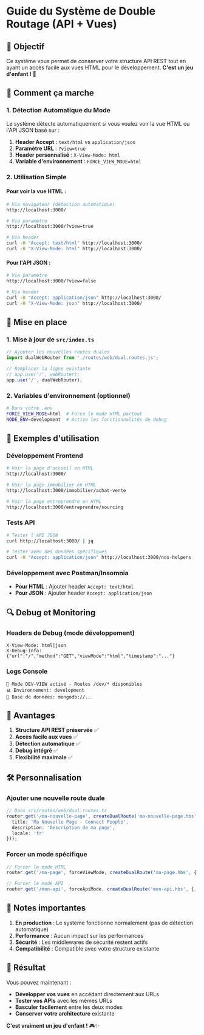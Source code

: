 # Guide du Système de Double Routage (API + Vues)

## 🎯 Objectif

Ce système vous permet de conserver votre structure API REST tout en ayant un accès facile aux vues HTML pour le développement. **C'est un jeu d'enfant !** 🚀

## 🔧 Comment ça marche

### 1. Détection Automatique du Mode

Le système détecte automatiquement si vous voulez voir la vue HTML ou l'API JSON basé sur :

1. **Header Accept** : `text/html` vs `application/json`
2. **Paramètre URL** : `?view=true`
3. **Header personnalisé** : `X-View-Mode: html`
4. **Variable d'environnement** : `FORCE_VIEW_MODE=html`

### 2. Utilisation Simple

#### Pour voir la vue HTML :
```bash
# Via navigateur (détection automatique)
http://localhost:3000/

# Via paramètre
http://localhost:3000/?view=true

# Via header
curl -H "Accept: text/html" http://localhost:3000/
curl -H "X-View-Mode: html" http://localhost:3000/
```

#### Pour l'API JSON :
```bash
# Via paramètre
http://localhost:3000/?view=false

# Via header
curl -H "Accept: application/json" http://localhost:3000/
curl -H "X-View-Mode: json" http://localhost:3000/
```

## 🚀 Mise en place

### 1. Mise à jour de `src/index.ts`

```typescript
// Ajouter les nouvelles routes duales
import dualWebRouter from './routes/web/dual.routes.js';

// Remplacer la ligne existante
// app.use('/', webRouter);
app.use('/', dualWebRouter);
```

### 2. Variables d'environnement (optionnel)

```bash
# Dans votre .env
FORCE_VIEW_MODE=html  # Force le mode HTML partout
NODE_ENV=development  # Active les fonctionnalités de debug
```

## 📝 Exemples d'utilisation

### Développement Frontend
```bash
# Voir la page d'accueil en HTML
http://localhost:3000/

# Voir la page immobilier en HTML
http://localhost:3000/immobilier/achat-vente

# Voir la page entreprendre en HTML
http://localhost:3000/entreprendre/sourcing
```

### Tests API
```bash
# Tester l'API JSON
curl http://localhost:3000/ | jq

# Tester avec des données spécifiques
curl -H "Accept: application/json" http://localhost:3000/nos-helpers
```

### Développement avec Postman/Insomnia
- **Pour HTML** : Ajouter header `Accept: text/html`
- **Pour JSON** : Ajouter header `Accept: application/json`

## 🔍 Debug et Monitoring

### Headers de Debug (mode développement)
```
X-View-Mode: html|json
X-Debug-Info: {"url":"/","method":"GET","viewMode":"html","timestamp":"..."}
```

### Logs Console
```
🔧 Mode DEV-VIEW activé - Routes /dev/* disponibles
📊 Environnement: development
🔗 Base de données: mongodb://...
```

## 🎨 Avantages

1. **Structure API REST préservée** ✅
2. **Accès facile aux vues** ✅
3. **Détection automatique** ✅
4. **Debug intégré** ✅
5. **Flexibilité maximale** ✅

## 🛠️ Personnalisation

### Ajouter une nouvelle route duale

```typescript
// Dans src/routes/web/dual.routes.ts
router.get('/ma-nouvelle-page', createDualRoute('ma-nouvelle-page.hbs', {
  title: 'Ma Nouvelle Page - Connect People',
  description: 'Description de ma page',
  locale: 'fr'
}));
```

### Forcer un mode spécifique

```typescript
// Forcer le mode HTML
router.get('/ma-page', forceViewMode, createDualRoute('ma-page.hbs', {...}));

// Forcer le mode API
router.get('/mon-api', forceApiMode, createDualRoute('mon-api.hbs', {...}));
```

## 🚨 Notes importantes

1. **En production** : Le système fonctionne normalement (pas de détection automatique)
2. **Performance** : Aucun impact sur les performances
3. **Sécurité** : Les middlewares de sécurité restent actifs
4. **Compatibilité** : Compatible avec votre structure existante

## 🎉 Résultat

Vous pouvez maintenant :
- **Développer vos vues** en accédant directement aux URLs
- **Tester vos APIs** avec les mêmes URLs
- **Basculer facilement** entre les deux modes
- **Conserver votre architecture** existante

**C'est vraiment un jeu d'enfant !** 🎮✨




